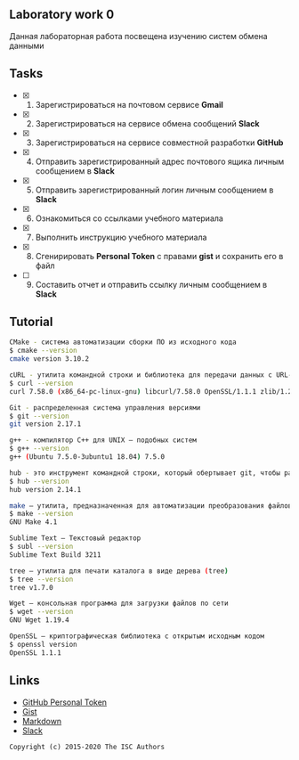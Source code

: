 ## Laboratory work 0

Данная лабораторная работа посвещена изучению систем обмена данными

## Tasks

- [x] 1. Зарегистрироваться на почтовом сервисе **Gmail**
- [x] 2. Зарегистрироваться на сервисе обмена сообщений **Slack**
- [x] 3. Зарегистрироваться на сервисе совместной разработки **GitHub**
- [x] 4. Отправить зарегистрированный адрес почтового ящика личным сообщением в **Slack**
- [x] 5. Отправить зарегистрированный логин личным сообщением в **Slack**
- [x] 6. Ознакомиться со ссылками учебного материала
- [x] 7. Выполнить инструкцию учебного материала
- [x] 8. Сгенирировать **Personal Token** с правами **gist** и сохранить его в файл
- [ ] 9. Составить отчет и отправить ссылку личным сообщением в **Slack**

## Tutorial
```sh
CMake - система автоматизации сборки ПО из исходного кода
$ cmake --version
cmake version 3.10.2

cURL - утилита командной строки и библиотека для передачи данных с URL-адресами
$ curl --version
curl 7.58.0 (x86_64-pc-linux-gnu) libcurl/7.58.0 OpenSSL/1.1.1 zlib/1.2.11 libidn2/2.0.4 libpsl/0.19.1 (+libidn2/2.0.4) nghttp2/1.30.0 librtmp/2.3

Git - распределенная система управления версиями
$ git --version
git version 2.17.1

g++ - компилятор С++ для UNIX – подобных систем
$ g++ --version
g++ (Ubuntu 7.5.0-3ubuntu1 18.04) 7.5.0

hub - это инструмент командной строки, который обертывает git, чтобы расширить его дополнительными функциями и командами, которые облегчают работу с GitHub.
$ hub --version
hub version 2.14.1

make – утилита, предназначенная для автоматизации преобразования файлов из одной формы в другую
$ make --version
GNU Make 4.1

Sublime Text – Текстовый редактор
$ subl --version
Sublime Text Build 3211

tree – утилита для печати каталога в виде дерева (tree)
$ tree --version
tree v1.7.0

Wget – консольная программа для загрузки файлов по сети
$ wget --version
GNU Wget 1.19.4

OpenSSL – криптографическая библиотека с открытым исходным кодом
$ openssl version
OpenSSL 1.1.1
```

## Links

- [GitHub Personal Token](https://github.com/settings/tokens/new)
- [Gist](https://gist.github.com)
- [Markdown](https://guides.github.com/features/mastering-markdown/)
- [Slack](https://slack.com)

```
Copyright (c) 2015-2020 The ISC Authors
```
